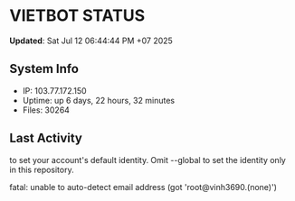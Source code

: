 # VIETBOT STATUS
**Updated**: Sat Jul 12 06:44:44 PM +07 2025

## System Info
- IP: 103.77.172.150
- Uptime: up 6 days, 22 hours, 32 minutes
- Files: 30264

## Last Activity

to set your account's default identity.
Omit --global to set the identity only in this repository.

fatal: unable to auto-detect email address (got 'root@vinh3690.(none)')
